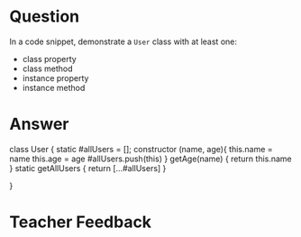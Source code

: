 # Question

In a code snippet, demonstrate a `User` class with at least one:

- class property
- class method
- instance property
- instance method

# Answer

class User {
static #allUsers = [];
constructor (name, age){
this.name = name
this.age = age
#allUsers.push(this)
}
getAge(name) {
return this.name
}
static getAllUsers {
return [...#allUsers]
}

}

# Teacher Feedback
